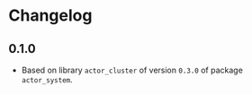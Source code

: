 # Changelog

## 0.1.0

- Based on library `actor_cluster` of version `0.3.0` of package `actor_system`.

